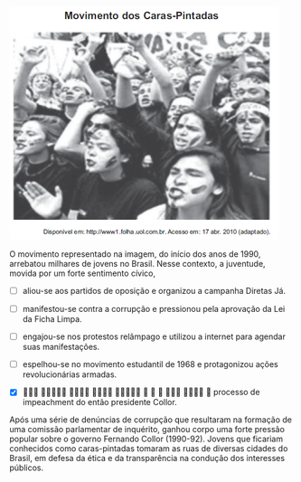 

![](6ce254b4-c746-83e7-42ad-3f5bc50cc07a.png)

O movimento representado na imagem, do início dos anos de 1990, arrebatou milhares de jovens no Brasil. Nesse contexto, a juventude, movida por um forte sentimento cívico,



- [ ] aliou-se aos partidos de oposição e organizou a campanha Diretas Já.
- [ ] manifestou-se contra a corrupção e pressionou pela aprovação da Lei da Ficha Limpa.
- [ ] engajou-se nos protestos relâmpago e utilizou a internet para agendar suas manifestações.
- [ ] espelhou-se no movimento estudantil de 1968 e protagonizou ações revolucionárias armadas.
- [x]            processo de impeachment do então presidente Collor.


Após uma série de denúncias de corrupção que resultaram na formação de uma comissão parlamentar de inquérito, ganhou corpo uma forte pressão popular sobre o governo Fernando Collor (1990-92). Jovens que ficariam conhecidos como caras-pintadas tomaram as ruas de diversas cidades do Brasil, em defesa da ética e da transparência na condução dos interesses públicos.

        